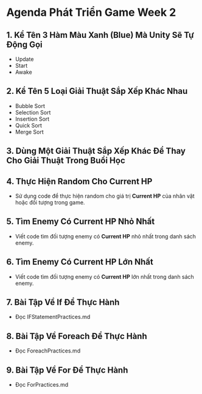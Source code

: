 # Agenda Phát Triển Game Week 2

## 1. Kể Tên 3 Hàm Màu Xanh (Blue) Mà Unity Sẽ Tự Động Gọi
- Update
- Start
- Awake

## 2. Kể Tên 5 Loại Giải Thuật Sắp Xếp Khác Nhau
- Bubble Sort
- Selection Sort
- Insertion Sort
- Quick Sort
- Merge Sort

## 3. Dùng Một Giải Thuật Sắp Xếp Khác Để Thay Cho Giải Thuật Trong Buổi Học

## 4. Thực Hiện Random Cho Current HP

- Sử dụng code để thực hiện random cho giá trị **Current HP** của nhân vật hoặc đối tượng trong game.

## 5. Tìm Enemy Có Current HP Nhỏ Nhất

- Viết code tìm đối tượng enemy có **Current HP** nhỏ nhất trong danh sách enemy.

## 6. Tìm Enemy Có Current HP Lớn Nhất

- Viết code tìm đối tượng enemy có **Current HP** lớn nhất trong danh sách enemy.

## 7. Bài Tập Về If Để Thực Hành

- Đọc IFStatementPractices.md

## 8. Bài Tập Về Foreach Để Thực Hành

- Đọc ForeachPractices.md

## 9. Bài Tập Về For Để Thực Hành

- Đọc ForPractices.md
